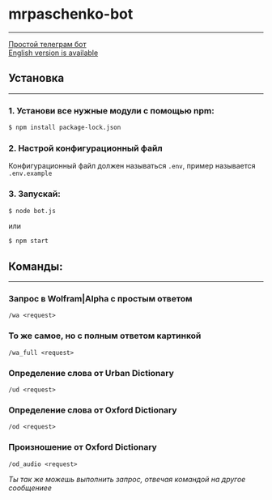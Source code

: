 # mrpaschenko-bot
***
[Простой телеграм бот](https://t.me/MrPaschenko_bot)  
[English version is available](https://github.com/MrPaschenko/mrpaschenko-bot/blob/master/README.md)
## Установка
***
### 1. Установи все нужные модули с помощью npm:
```bash
$ npm install package-lock.json
```
### 2. Настрой конфигурационный файл
Конфигурационный файл должен называться `.env`, пример называется `.env.example`
### 3. Запускай:
```bash
$ node bot.js
```
или
```bash
$ npm start
```
## Команды:
***
### Запрос в Wolfram|Alpha с простым ответом
```
/wa <request>
```

### То же самое, но с полным ответом картинкой
```
/wa_full <request>
```

### Определение слова от Urban Dictionary
```
/ud <request>
```
### Определение слова от Oxford Dictionary
```
/od <request>
```
### Произношение от Oxford Dictionary
```
/od_audio <request>
```

_Ты так же можешь выполнить запрос, отвечая командой на другое сообщениеe_
